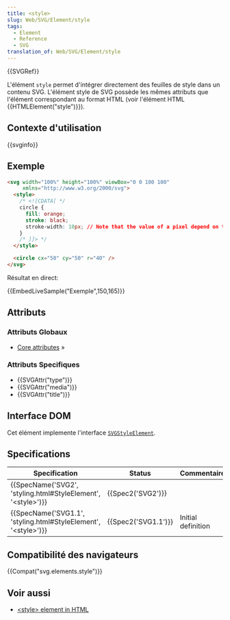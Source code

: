 ```yaml
---
title: <style>
slug: Web/SVG/Element/style
tags:
  - Element
  - Reference
  - SVG
translation_of: Web/SVG/Element/style
---
```

{{SVGRef}}

L'élément `style` permet d'intégrer directement des feuilles de style dans un contenu SVG. L'élément style de SVG possède les mêmes attributs que l'élément correspondant au format HTML (voir l'élément HTML {{HTMLElement("style")}}).

## Contexte d'utilisation

{{svginfo}}

## Exemple

```html
<svg width="100%" height="100%" viewBox="0 0 100 100"
     xmlns="http://www.w3.org/2000/svg">
  <style>
    /* <![CDATA[ */
    circle {
      fill: orange;
      stroke: black;
      stroke-width: 10px; // Note that the value of a pixel depend on the viewBox
    }
    /* ]]> */
  </style>

  <circle cx="50" cy="50" r="40" />
</svg>
```

Résultat en direct:

{{EmbedLiveSample("Exemple",150,165)}}

## Attributs

### Attributs Globaux

- [Core attributes](/fr/SVG/Attribute#Core)&nbsp;»

### Attributs Specifiques

- {{SVGAttr("type")}}
- {{SVGAttr("media")}}
- {{SVGAttr("title")}}

## Interface DOM

Cet élément implemente l'interface [`SVGStyleElement`](/fr/DOM/SVGStyleElement).

## Specifications

| Specification                                                                                | Status                   | Commentaire        |
| -------------------------------------------------------------------------------------------- | ------------------------ | ------------------ |
| {{SpecName('SVG2', 'styling.html#StyleElement', '&lt;style&gt;')}}     | {{Spec2('SVG2')}} |                    |
| {{SpecName('SVG1.1', 'styling.html#StyleElement', '&lt;style&gt;')}} | {{Spec2('SVG1.1')}} | Initial definition |

## Compatibilité des navigateurs

{{Compat("svg.elements.style")}}

## Voir aussi

- [\<style> element in HTML](/fr/HTML/Element/style)

